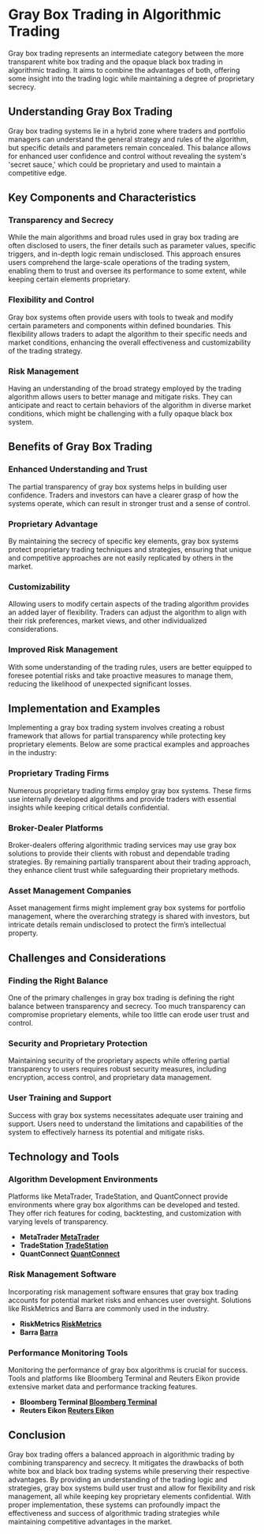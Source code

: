 # Gray Box Trading in Algorithmic Trading

Gray box trading represents an intermediate category between the more transparent white box trading and the opaque black box trading in algorithmic trading. It aims to combine the advantages of both, offering some insight into the trading logic while maintaining a degree of proprietary secrecy.

## Understanding Gray Box Trading

Gray box trading systems lie in a hybrid zone where traders and portfolio managers can understand the general strategy and rules of the algorithm, but specific details and parameters remain concealed. This balance allows for enhanced user confidence and control without revealing the system's 'secret sauce,' which could be proprietary and used to maintain a competitive edge.

## Key Components and Characteristics

### Transparency and Secrecy

While the main algorithms and broad rules used in gray box trading are often disclosed to users, the finer details such as parameter values, specific triggers, and in-depth logic remain undisclosed. This approach ensures users comprehend the large-scale operations of the trading system, enabling them to trust and oversee its performance to some extent, while keeping certain elements proprietary.

### Flexibility and Control

Gray box systems often provide users with tools to tweak and modify certain parameters and components within defined boundaries. This flexibility allows traders to adapt the algorithm to their specific needs and market conditions, enhancing the overall effectiveness and customizability of the trading strategy.

### Risk Management

Having an understanding of the broad strategy employed by the trading algorithm allows users to better manage and mitigate risks. They can anticipate and react to certain behaviors of the algorithm in diverse market conditions, which might be challenging with a fully opaque black box system.

## Benefits of Gray Box Trading

### Enhanced Understanding and Trust

The partial transparency of gray box systems helps in building user confidence. Traders and investors can have a clearer grasp of how the systems operate, which can result in stronger trust and a sense of control.

### Proprietary Advantage

By maintaining the secrecy of specific key elements, gray box systems protect proprietary trading techniques and strategies, ensuring that unique and competitive approaches are not easily replicated by others in the market.

### Customizability

Allowing users to modify certain aspects of the trading algorithm provides an added layer of flexibility. Traders can adjust the algorithm to align with their risk preferences, market views, and other individualized considerations.

### Improved Risk Management

With some understanding of the trading rules, users are better equipped to foresee potential risks and take proactive measures to manage them, reducing the likelihood of unexpected significant losses.

## Implementation and Examples

Implementing a gray box trading system involves creating a robust framework that allows for partial transparency while protecting key proprietary elements. Below are some practical examples and approaches in the industry:

### Proprietary Trading Firms

Numerous proprietary trading firms employ gray box systems. These firms use internally developed algorithms and provide traders with essential insights while keeping critical details confidential.

### Broker-Dealer Platforms

Broker-dealers offering algorithmic trading services may use gray box solutions to provide their clients with robust and dependable trading strategies. By remaining partially transparent about their trading approach, they enhance client trust while safeguarding their proprietary methods.

### Asset Management Companies

Asset management firms might implement gray box systems for portfolio management, where the overarching strategy is shared with investors, but intricate details remain undisclosed to protect the firm’s intellectual property.

## Challenges and Considerations

### Finding the Right Balance

One of the primary challenges in gray box trading is defining the right balance between transparency and secrecy. Too much transparency can compromise proprietary elements, while too little can erode user trust and control.

### Security and Proprietary Protection

Maintaining security of the proprietary aspects while offering partial transparency to users requires robust security measures, including encryption, access control, and proprietary data management.

### User Training and Support

Success with gray box systems necessitates adequate user training and support. Users need to understand the limitations and capabilities of the system to effectively harness its potential and mitigate risks.

## Technology and Tools

### Algorithm Development Environments

Platforms like MetaTrader, TradeStation, and QuantConnect provide environments where gray box algorithms can be developed and tested. They offer rich features for coding, backtesting, and customization with varying levels of transparency.

- **MetaTrader [MetaTrader](https://www.metatrader4.com/)**
- **TradeStation [TradeStation](https://www.tradestation.com/)**
- **QuantConnect [QuantConnect](https://www.quantconnect.com/)**

### Risk Management Software

Incorporating risk management software ensures that gray box trading accounts for potential market risks and enhances user oversight. Solutions like RiskMetrics and Barra are commonly used in the industry.

- **RiskMetrics [RiskMetrics](https://www.msci.com/riskmetrics)**
- **Barra [Barra](https://www.msci.com/analytics/barra)**

### Performance Monitoring Tools

Monitoring the performance of gray box algorithms is crucial for success. Tools and platforms like Bloomberg Terminal and Reuters Eikon provide extensive market data and performance tracking features.

- **Bloomberg Terminal [Bloomberg Terminal](https://www.bloomberg.com/professional/solution/bloomberg-terminal/)**
- **Reuters Eikon [Reuters Eikon](https://eikon.thomsonreuters.com/index.html)**

## Conclusion

Gray box trading offers a balanced approach in algorithmic trading by combining transparency and secrecy. It mitigates the drawbacks of both white box and black box trading systems while preserving their respective advantages. By providing an understanding of the trading logic and strategies, gray box systems build user trust and allow for flexibility and risk management, all while keeping key proprietary elements confidential. With proper implementation, these systems can profoundly impact the effectiveness and success of algorithmic trading strategies while maintaining competitive advantages in the market.